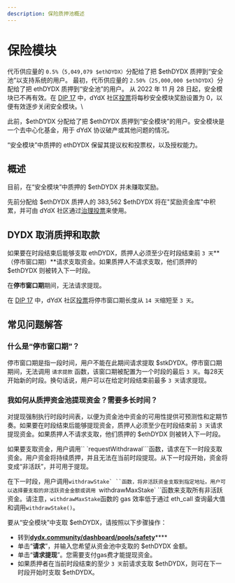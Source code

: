 ```yaml
---
description: 保险质押池概述
---
```


# 保险模块

代币供应量的 `0.5%`（`5,049,079 $ethDYDX）`分配给了把 $ethDYDX 质押到“安全池”以支持系统的用户。 最初，代币供应量的 `2.50%`（`25,000,000 $ethDYDX`）分配给了把 ethDYDX 质押到“安全池”的用户。 从 2022 年 11 月 28 日起，安全模块已不再有效。在 [DIP 17](https://dydx.community/dashboard/proposal/9) 中，dYdX 社区[投票](https://dydx.community/dashboard/proposal/7)将每秒安全模块奖励设置为 0，以便有效逐步关闭安全模块。\


此前，$ethDYDX 分配给了把 $ethDYDX 质押到“安全模块”的用户。安全模块是一个去中心化基金，用于 dYdX 协议破产或其他问题的情况。

“安全模块”中质押的 ethDYDX 保留其提议权和投票权，以及授权能力。

## 概述

目前，在“安全模块”中质押的 $ethDYDX 并未赚取奖励。

先前分配给 $ethDYDX 质押人的 383,562 $ethDYDX 将在"奖励资金库"中积累，并可由 dYdX 社区通过[治理投票](https://docs.dydx.community/dydx-governance/voting-and-governance/governance-parameters)来使用。

## DYDX 取消质押和取款

如果要在时段结束后能够支取 ethDYDX，质押人必须至少在时段结束前 `3 天`**（停市窗口期）**请求支取资金。如果质押人不请求支取，他们质押的 $ethDYDX 则被转入下一时段。

在**停市窗口期**期间，无法请求提现。

在 [DIP 17](https://dydx.community/dashboard/proposal/9) 中，dYdX 社区[投票](https://dydx.community/dashboard/proposal/7)将停市窗口期长度从 `14 天`缩短至 `3 天`。



## 常见问题解答

### 什么是“停市窗口期”？

停市窗口期是指一段时间，用户不能在此期间请求提取 $stkDYDX。停市窗口期期间，无法调用 `请求提款` 函数，该窗口期被配置为一个时段的最后 `3 天`。每28天开始新的时段。换句话说，用户可以在给定时段结束前最多 `3 天`请求提现。

### 我如何从质押资金池提现资金？需要多长时间？

对提现强制执行时段时间表，以便为资金池中资金的可用性提供可预测性和定期节奏。如果要在时段结束后能够提现资金，质押人必须至少在时段结束前 `3 天`请求提现资金。如果质押人不请求支取，他们质押的 $ethDYDX 则被转入下一时段。

如果要支取资金，用户调用`` `requestWithdrawal```函数，请求在下一时段支取资金。用户资金将持续质押，并且无法在当前时段提现。从下一时段开始，资金将变成“非活跃”，并可用于提现。

在下一时段，用户调用```withdrawStake` ``函数，将非活跃资金支取到指定地址。用户可以选择要支取的非活跃资金金额或调用 ```withdrawMaxStake` ``函数来支取所有非活跃资金。请注意，```withdrawMaxStake```函数的 gas 效率低于通过 eth\_call 查询最大值和调用```withdrawStake()```。

要从“安全模块”中支取 $ethDYDX，请按照以下步骤操作：

* 转到[**dydx.community/dashboard/pools/safety**](https://dydx.community/dashboard/pools/safety)\*\*\*\*
* 单击“**请求**”，并输入您希望从资金池中支取的 $ethDYDX 金额。
* 单击“**请求提现**”。您需要支付gas费才能提现资金。
* 如果质押者在当前时段结束的至少 `3 天`前请求支取 $ethDYDX，则可在下一时段开始时支取 $ethDYDX。


